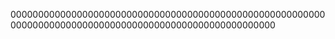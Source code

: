 
000000000000000000000000000000000000000000000000000000000000000000000000000000000000000000000000000000000

